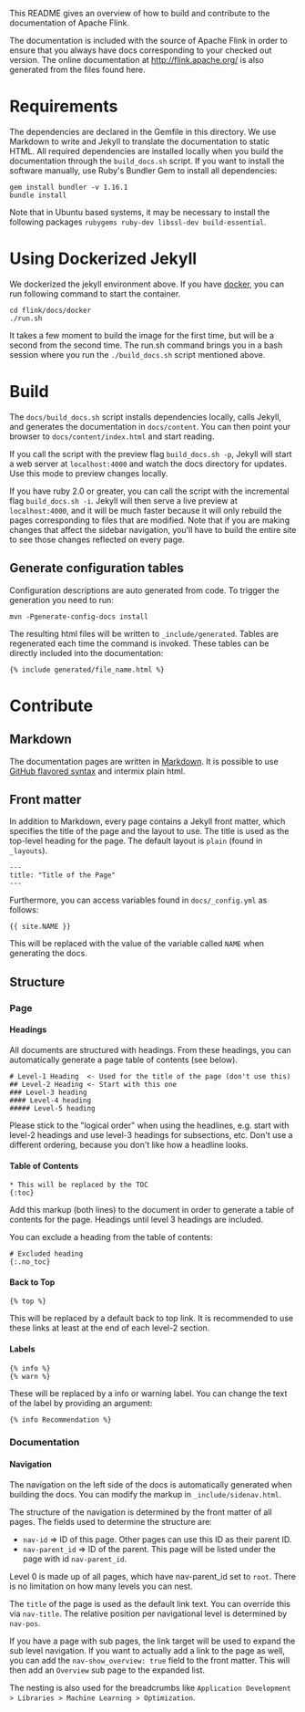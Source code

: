 This README gives an overview of how to build and contribute to the documentation of Apache Flink.

The documentation is included with the source of Apache Flink in order to ensure that you always
have docs corresponding to your checked out version. The online documentation at
http://flink.apache.org/ is also generated from the files found here.

# Requirements

The dependencies are declared in the Gemfile in this directory. We use Markdown
to write and Jekyll to translate the documentation to static HTML. All required
dependencies are installed locally when you build the documentation through the
`build_docs.sh` script. If you want to install the software manually, use Ruby's
Bundler Gem to install all dependencies:

    gem install bundler -v 1.16.1
    bundle install

Note that in Ubuntu based systems, it may be necessary to install the following
packages `rubygems ruby-dev libssl-dev build-essential`.

# Using Dockerized Jekyll

We dockerized the jekyll environment above. If you have [docker](https://docs.docker.com/),
you can run following command to start the container.

```
cd flink/docs/docker
./run.sh
```

It takes a few moment to build the image for the first time, but will be a second from the second time.
The run.sh command brings you in a bash session where you run the `./build_docs.sh` script mentioned above.


# Build

The `docs/build_docs.sh` script installs dependencies locally, calls Jekyll, and
generates the documentation in `docs/content`. You can then point your browser
to `docs/content/index.html` and start reading.

If you call the script with the preview flag `build_docs.sh -p`, Jekyll will
start a web server at `localhost:4000` and watch the docs directory for
updates. Use this mode to preview changes locally. 

If you have ruby 2.0 or greater, 
you can call the script with the incremental flag `build_docs.sh -i`.
Jekyll will then serve a live preview at `localhost:4000`,
and it will be much faster because it will only rebuild the pages corresponding
to files that are modified. Note that if you are making changes that affect
the sidebar navigation, you'll have to build the entire site to see
those changes reflected on every page.

## Generate configuration tables

Configuration descriptions are auto generated from code. To trigger the generation you need to run:

```
mvn -Pgenerate-config-docs install
```

The resulting html files will be written to `_include/generated`. Tables are regenerated each time the command is invoked.
These tables can be directly included into the documentation:

```
{% include generated/file_name.html %}
```

# Contribute

## Markdown

The documentation pages are written in [Markdown](http://daringfireball.net/projects/markdown/syntax). It is possible to use [GitHub flavored syntax](http://github.github.com/github-flavored-markdown) and intermix plain html.

## Front matter

In addition to Markdown, every page contains a Jekyll front matter, which specifies the title of the page and the layout to use. The title is used as the top-level heading for the page. The default layout is `plain` (found in `_layouts`).

    ---
    title: "Title of the Page"
    ---

Furthermore, you can access variables found in `docs/_config.yml` as follows:

    {{ site.NAME }}

This will be replaced with the value of the variable called `NAME` when generating the docs.

## Structure

### Page

#### Headings

All documents are structured with headings. From these headings, you can automatically generate a page table of contents (see below).

```
# Level-1 Heading  <- Used for the title of the page (don't use this)
## Level-2 Heading <- Start with this one
### Level-3 heading
#### Level-4 heading
##### Level-5 heading
```

Please stick to the "logical order" when using the headlines, e.g. start with level-2 headings and use level-3 headings for subsections, etc. Don't use a different ordering, because you don't like how a headline looks.

#### Table of Contents

    * This will be replaced by the TOC
    {:toc}


Add this markup (both lines) to the document in order to generate a table of contents for the page. Headings until level 3 headings are included.

You can exclude a heading from the table of contents:

    # Excluded heading
    {:.no_toc}

#### Back to Top

	{% top %}

This will be replaced by a default back to top link. It is recommended to use these links at least at the end of each level-2 section.

#### Labels

	{% info %}
	{% warn %}

These will be replaced by a info or warning label. You can change the text of the label by providing an argument:

    {% info Recommendation %}

### Documentation

#### Navigation

The navigation on the left side of the docs is automatically generated when building the docs. You can modify the markup in `_include/sidenav.html`.

The structure of the navigation is determined by the front matter of all pages. The fields used to determine the structure are:

- `nav-id` => ID of this page. Other pages can use this ID as their parent ID.
- `nav-parent_id` => ID of the parent. This page will be listed under the page with id `nav-parent_id`.

Level 0 is made up of all pages, which have nav-parent_id set to `root`. There is no limitation on how many levels you can nest.

The `title` of the page is used as the default link text. You can override this via `nav-title`. The relative position per navigational level is determined by `nav-pos`.

If you have a page with sub pages, the link target will be used to expand the sub level navigation. If you want to actually add a link to the page as well, you can add the `nav-show_overview: true` field to the front matter. This will then add an `Overview` sub page to the expanded list.

The nesting is also used for the breadcrumbs like `Application Development > Libraries > Machine Learning > Optimization`.
